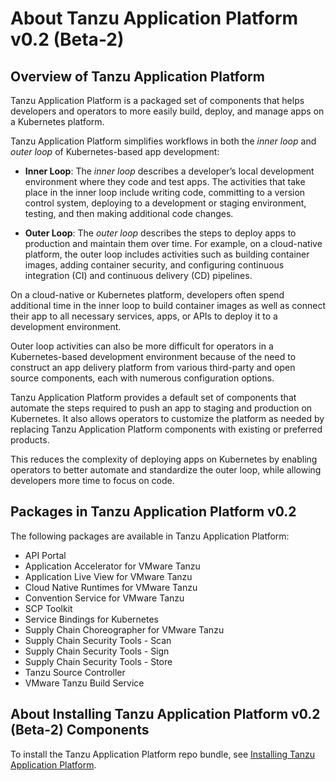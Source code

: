 # <a id='overview'></a> About Tanzu Application Platform v0.2 (Beta-2)

## <a id='overview'></a> Overview of Tanzu Application Platform

Tanzu Application Platform is a packaged set of components that helps
developers and operators to more easily build, deploy, and manage apps
on a Kubernetes platform.

Tanzu Application Platform simplifies workflows in both the
_inner loop_ and _outer loop_ of Kubernetes-based app development:

* **Inner Loop**: The _inner loop_ describes a developer’s local development
environment where they code and test apps. The activities that take place
in the inner loop include writing code, committing to a version control
system, deploying to a development or staging environment, testing, and
then making additional code changes. 

* **Outer Loop**: The _outer loop_ describes the steps to deploy apps
to production and maintain them over time. For example, on a cloud-native
platform, the outer loop includes activities such as building container
images, adding container security, and configuring continuous integration
(CI) and continuous delivery (CD) pipelines.

On a cloud-native or Kubernetes platform, developers often spend additional
time in the inner loop to build container images as well as connect their
app to all necessary services, apps, or APIs to deploy it to
a development environment.

Outer loop activities can also be more difficult for operators in a
Kubernetes-based development environment because of the need to construct
an app delivery platform from various third-party and open source
components, each with numerous configuration options.

Tanzu Application Platform provides a default set of components that automate
the steps required to push an app to staging and production
on Kubernetes. It also allows operators to customize the platform as
needed by replacing Tanzu Application Platform components with existing
or preferred products.

This reduces the complexity of deploying apps on Kubernetes
by enabling operators to better automate and standardize the outer loop,
while allowing developers more time to focus on code.

## Packages in Tanzu Application Platform v0.2

The following packages are available in Tanzu Application Platform:

* API Portal
* Application Accelerator for VMware Tanzu
* Application Live View for VMware Tanzu
* Cloud Native Runtimes for VMware Tanzu
* Convention Service for VMware Tanzu
* SCP Toolkit
* Service Bindings for Kubernetes
* Supply Chain Choreographer for VMware Tanzu
* Supply Chain Security Tools - Scan
* Supply Chain Security Tools - Sign
* Supply Chain Security Tools - Store
* Tanzu Source Controller
* VMware Tanzu Build Service

## <a id='install'></a> About Installing Tanzu Application Platform v0.2 (Beta-2) Components

To install the Tanzu Application Platform repo bundle, see [Installing Tanzu Application Platform](install-intro.md).
